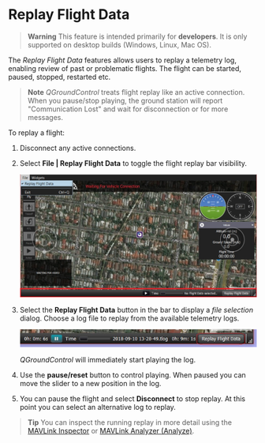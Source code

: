 # Replay Flight Data

> **Warning** This feature is intended primarily for **developers**. 
  It is only supported on desktop builds (Windows, Linux, Mac OS).

The *Replay Flight Data* features allows users to replay a telemetry log, enabling review of past or problematic flights.
The flight can be started, paused, stopped, restarted etc.

> **Note** *QGroundControl* treats flight replay like an active connection. 
  When you pause/stop playing, the ground station will report "Communication Lost" and wait for disconnection or for more messages. 

To replay a flight:
1. Disconnect any active connections.
1. Select **File | Replay Flight Data** to toggle the flight replay bar visibility.
   
   ![Toggle Flight Replay](../../assets/app_menu/flight_replay/flight_replay_toggle.jpg)
1. Select the **Replay Flight Data** button in the bar to display a *file selection* dialog.
   Choose a log file to replay from the available telemetry logs.
   
   ![Flight Replay bar](../../assets/app_menu/flight_replay/flight_replay_playing.jpg)
   
   *QGroundControl* will immediately start playing the log. 
1. Use the **pause/reset** button to control playing. 
   When paused you can move the slider to a new position in the log.
1. You can pause the flight and select **Disconnect** to stop replay. At this point you can select an alternative log to replay.

> **Tip** You can inspect the running replay in more detail using the [MAVLink Inspector](../app_menu/mavlink_inspector.md) or [MAVLink Analyzer (Analyze)](../app_menu/mavlink_analyzer.md).
